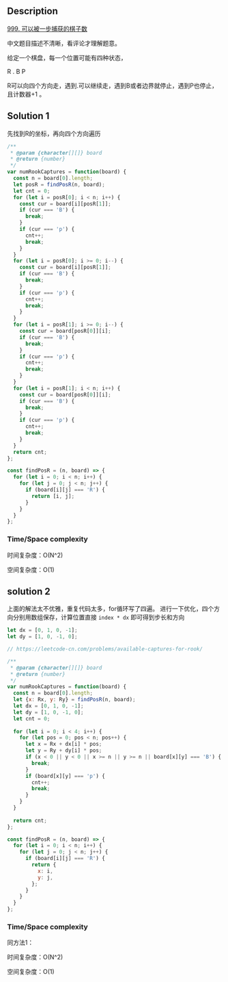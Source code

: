 ## Description

[999. 可以被一步捕获的棋子数](https://leetcode-cn.com/problems/available-captures-for-rook/)

中文题目描述不清晰，看评论才理解题意。

给定一个棋盘，每一个位置可能有四种状态，

R . B P

R可以向四个方向走，遇到.可以继续走，遇到B或者边界就停止，遇到P也停止，且计数器+1 。

## Solution 1

先找到R的坐标，再向四个方向遍历

```js
/**
 * @param {character[][]} board
 * @return {number}
 */
var numRookCaptures = function(board) {
  const n = board[0].length;
  let posR = findPosR(n, board);
  let cnt = 0;
  for (let i = posR[0]; i < n; i++) {
    const cur = board[i][posR[1]];
    if (cur === 'B') {
      break;
    }
    if (cur === 'p') {
      cnt++;
      break;
    }
  }
  for (let i = posR[0]; i >= 0; i--) {
    const cur = board[i][posR[1]];
    if (cur === 'B') {
      break;
    }
    if (cur === 'p') {
      cnt++;
      break;
    }
  }
  for (let i = posR[1]; i >= 0; i--) {
    const cur = board[posR[0]][i];
    if (cur === 'B') {
      break;
    }
    if (cur === 'p') {
      cnt++;
      break;
    }
  }
  for (let i = posR[1]; i < n; i++) {
    const cur = board[posR[0]][i];
    if (cur === 'B') {
      break;
    }
    if (cur === 'p') {
      cnt++;
      break;
    }
  }
  return cnt;
};

const findPosR = (n, board) => {
  for (let i = 0; i < n; i++) {
    for (let j = 0; j < n; j++) {
      if (board[i][j] === 'R') {
        return [i, j];
      }
    }
  }
};
```

### Time/Space complexity

时间复杂度：O(N^2)

空间复杂度：O(1)

## solution 2 

上面的解法太不优雅，重复代码太多，for循环写了四遍。
进行一下优化，四个方向分别用数组保存，计算位置直接 `index * dx` 即可得到步长和方向

```js
let dx = [0, 1, 0, -1];
let dy = [1, 0, -1, 0];
```

```js
// https://leetcode-cn.com/problems/available-captures-for-rook/

/**
 * @param {character[][]} board
 * @return {number}
 */
var numRookCaptures = function(board) {
  const n = board[0].length;
  let {x: Rx, y: Ry} = findPosR(n, board);
  let dx = [0, 1, 0, -1];
  let dy = [1, 0, -1, 0];
  let cnt = 0;
  
  for (let i = 0; i < 4; i++) {
    for (let pos = 0; pos < n; pos++) {
      let x = Rx + dx[i] * pos;
      let y = Ry + dy[i] * pos;
      if (x < 0 || y < 0 || x >= n || y >= n || board[x][y] === 'B') {
        break;
      }
      if (board[x][y] === 'p') {
        cnt++;
        break;
      }
    }
  }
  
  return cnt;
};

const findPosR = (n, board) => {
  for (let i = 0; i < n; i++) {
    for (let j = 0; j < n; j++) {
      if (board[i][j] === 'R') {
        return {
          x: i,
          y: j,
        };
      }
    }
  }
};
```

### Time/Space complexity
同方法1：

时间复杂度：O(N^2)

空间复杂度：O(1)
